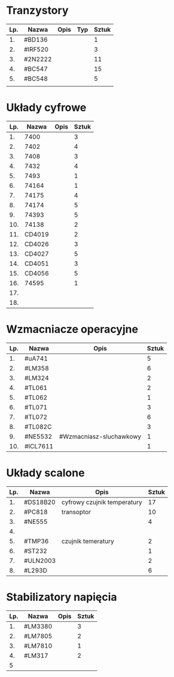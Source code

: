 

# Tranzystory


| Lp. | Nazwa   | Opis | Typ | Sztuk |
| --- | ------- | ---- | --- | ----- |
| 1.  | #BD136  |      |     | 1     |
| 2.  | #IRF520 |      |     | 3     |
| 3.  | #2N2222 |      |     | 11    |
| 4.  | #BC547  |      |     | 15    |
| 5.  | #BC548  |      |     | 5     |
|     |         |      |     |       |


# Układy cyfrowe

| Lp. | Nazwa  | Opis | Sztuk |
| --- | ------ | ---- | ----- |
| 1.  | 7400   |      | 3     |
| 2.  | 7402   |      | 4     |
| 3.  | 7408   |      | 3     |
| 4.  | 7432   |      | 4     |
| 5.  | 7493   |      | 1     |
| 6.  | 74164  |      | 1     |
| 7.  | 74175  |      | 4     |
| 8.  | 74174  |      | 5     |
| 9.  | 74393  |      | 5     |
| 10. | 74138  |      | 2     |
| 11. | CD4019 |      | 2     |
| 12. | CD4026 |      | 3     |
| 13. | CD4027 |      | 5     |
| 14. | CD4051 |      | 3     |
| 15. | CD4056 |      | 5     |
| 16. | 74595  |      | 1     |
| 17. |        |      |       |
| 18. |        |      |       |
# Wzmacniacze operacyjne

| Lp. | Nazwa    | Opis                    | Sztuk |
| --- | -------- | ----------------------- | ----- |
| 1.  | #uA741   |                         | 5     |
| 2.  | #LM358   |                         | 6     |
| 3.  | #LM324   |                         | 2     |
| 4.  | #TL061   |                         | 2     |
| 5.  | #TL062   |                         | 1     |
| 6.  | #TL071   |                         | 3     |
| 7.  | #TL072   |                         | 6     |
| 8.  | #TL082C  |                         | 3     |
| 9.  | #NE5532  | #Wzmacniasz-sluchawkowy | 1     |
| 10. | #ICL7611 |                         | 1     |


# Układy scalone

| Lp. | Nazwa    | Opis                        | Sztuk |
| --- | -------- | --------------------------- | ----- |
| 1.  | #DS18B20 | cyfrowy czujnik temperatury | 17    |
| 2.  | #PC818   | transoptor                  | 10    |
| 3.  | #NE555   |                             | 4     |
| 4.  |          |                             |       |
| 5.  | #TMP36   | czujnik temeratury          | 2     |
| 6.  | #ST232   |                             | 1     |
| 7.  | #ULN2003 |                             | 2     |
| 8.  | #L293D   |                             | 6     |

# Stabilizatory napięcia

| Lp. | Nazwa   | Opis | Sztuk |
| --- | ------- | ---- | ----- |
| 1.  | #LM3380 |      | 3     |
| 2.  | #LM7805 |      | 2     |
| 3.  | #LM7810 |      | 1     |
| 4.  | #LM317  |      | 2     |
| 5   |         |      |       |